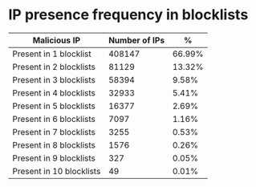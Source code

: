 # IP presence frequency in blocklists
| Malicious IP | Number of IPs | % |
|----|----|----|
| Present in 1 blocklist | 408147 | 66.99% |
| Present in 2 blocklists | 81129 | 13.32% |
| Present in 3 blocklists | 58394 | 9.58% |
| Present in 4 blocklists | 32933 | 5.41% |
| Present in 5 blocklists | 16377 | 2.69% |
| Present in 6 blocklists | 7097 | 1.16% |
| Present in 7 blocklists | 3255 | 0.53% |
| Present in 8 blocklists | 1576 | 0.26% |
| Present in 9 blocklists | 327 | 0.05% |
| Present in 10 blocklists | 49 | 0.01% |
